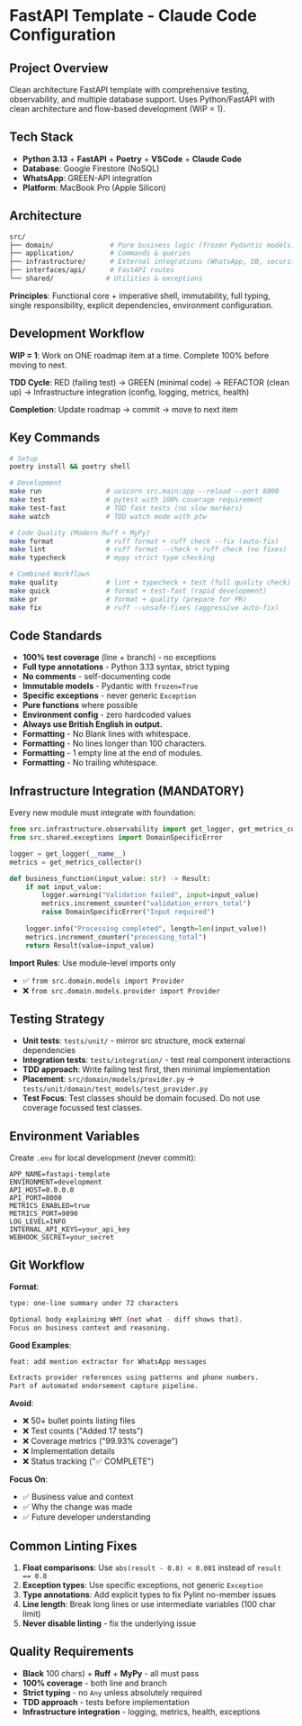 # FastAPI Template - Claude Code Configuration

## Project Overview

Clean architecture FastAPI template with comprehensive testing, observability, and multiple database support. Uses Python/FastAPI with clean architecture and flow-based development (WIP = 1).

## Tech Stack

- **Python 3.13** + **FastAPI** + **Poetry** + **VSCode** + **Claude Code**
- **Database**: Google Firestore (NoSQL)
- **WhatsApp**: GREEN-API integration
- **Platform**: MacBook Pro (Apple Silicon)

## Architecture

```bash
src/
├── domain/              # Pure business logic (frozen Pydantic models)
├── application/         # Commands & queries
├── infrastructure/      # External integrations (WhatsApp, DB, security, observability)  
├── interfaces/api/      # FastAPI routes
└── shared/             # Utilities & exceptions
```

**Principles**: Functional core + imperative shell, immutability, full typing, single responsibility, explicit dependencies, environment configuration.

## Development Workflow

**WIP = 1**: Work on ONE roadmap item at a time. Complete 100% before moving to next.

**TDD Cycle**: RED (failing test) → GREEN (minimal code) → REFACTOR (clean up) → Infrastructure integration (config, logging, metrics, health)

**Completion**: Update roadmap → commit → move to next item

## Key Commands

```bash
# Setup
poetry install && poetry shell

# Development  
make run                # uvicorn src.main:app --reload --port 8000
make test               # pytest with 100% coverage requirement
make test-fast          # TDD fast tests (no slow markers)
make watch              # TDD watch mode with ptw

# Code Quality (Modern Ruff + MyPy)
make format             # ruff format + ruff check --fix (auto-fix)
make lint               # ruff format --check + ruff check (no fixes)
make typecheck          # mypy strict type checking

# Combined Workflows
make quality            # lint + typecheck + test (full quality check)
make quick              # format + test-fast (rapid development)
make pr                 # format + quality (prepare for PR)
make fix                # ruff --unsafe-fixes (aggressive auto-fix)
```

## Code Standards

- **100% test coverage** (line + branch) - no exceptions
- **Full type annotations** - Python 3.13 syntax, strict typing
- **No comments** - self-documenting code
- **Immutable models** - Pydantic with `frozen=True`
- **Specific exceptions** - never generic `Exception`
- **Pure functions** where possible
- **Environment config** - zero hardcoded values
- **Always use British English in output.**
- **Formatting** - No Blank lines with whitespace.
- **Formatting** - No lines longer than 100 characters.
- **Formatting** - 1 empty line at the end of modules.
- **Formatting** - No trailing whitespace.

## Infrastructure Integration (MANDATORY)

Every new module must integrate with foundation:

```python
from src.infrastructure.observability import get_logger, get_metrics_collector
from src.shared.exceptions import DomainSpecificError

logger = get_logger(__name__)
metrics = get_metrics_collector()

def business_function(input_value: str) -> Result:
    if not input_value:
        logger.warning("Validation failed", input=input_value)
        metrics.increment_counter("validation_errors_total")
        raise DomainSpecificError("Input required")
    
    logger.info("Processing completed", length=len(input_value))
    metrics.increment_counter("processing_total")
    return Result(value=input_value)
```

**Import Rules**: Use module-level imports only

- ✅ `from src.domain.models import Provider`
- ❌ `from src.domain.models.provider import Provider`

## Testing Strategy

- **Unit tests**: `tests/unit/` - mirror src structure, mock external dependencies
- **Integration tests**: `tests/integration/` - test real component interactions
- **TDD approach**: Write failing test first, then minimal implementation
- **Placement**: `src/domain/models/provider.py` → `tests/unit/domain/test_models/test_provider.py`
- **Test Focus**: Test classes should be domain focused. Do not use coverage focussed test classes.

## Environment Variables

Create `.env` for local development (never commit):

```env
APP_NAME=fastapi-template
ENVIRONMENT=development
API_HOST=0.0.0.0
API_PORT=8000
METRICS_ENABLED=true
METRICS_PORT=9090
LOG_LEVEL=INFO
INTERNAL_API_KEYS=your_api_key
WEBHOOK_SECRET=your_secret
```

## Git Workflow

**Format**:

```bash
type: one-line summary under 72 characters

Optional body explaining WHY (not what - diff shows that).
Focus on business context and reasoning.
```

**Good Examples**:

```bash
feat: add mention extractor for WhatsApp messages

Extracts provider references using patterns and phone numbers.
Part of automated endorsement capture pipeline.
```

**Avoid**:

- ❌ 50+ bullet points listing files
- ❌ Test counts ("Added 17 tests")
- ❌ Coverage metrics ("99.93% coverage")
- ❌ Implementation details
- ❌ Status tracking ("✅ COMPLETE")

**Focus On**:

- ✅ Business value and context
- ✅ Why the change was made
- ✅ Future developer understanding

## Common Linting Fixes

1. **Float comparisons**: Use `abs(result - 0.8) < 0.001` instead of `result == 0.8`
2. **Exception types**: Use specific exceptions, not generic `Exception`
3. **Type annotations**: Add explicit types to fix Pylint no-member issues
4. **Line length**: Break long lines or use intermediate variables (100 char limit)
5. **Never disable linting** - fix the underlying issue

## Quality Requirements

- **Black** 100 chars) + **Ruff** + **MyPy** - all must pass
- **100% coverage** - both line and branch
- **Strict typing** - no `Any` unless absolutely required
- **TDD approach** - tests before implementation
- **Infrastructure integration** - logging, metrics, health, exceptions
